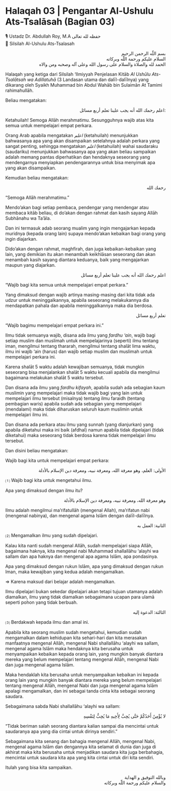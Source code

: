 # Halaqah 03 | Pengantar Al-Ushulu Ats-Tsalāsah (Bagian 03)

🎙 Ustadz Dr. Abdullah Roy, M.A حفظه لله تعالى  
📗 Silsilah Al-Ushulu Ats-Tsalasah  

<div align="right">

بسم اللّه الرحمن الرحيم  
السلام عليكم ورحمة اللّه وبركاته  
الحمد لله والصلاة والسلام على رسول الله وعلى آله وصحبه ومن والاه  

</div>

Halaqah yang ketiga dari Silsilah ‘Ilmiyyah Penjelasan Kitāb *Al Ushūlu Ats-Tsalātsah wa Adillatuhā* (3 Landasan utama dan dalīl-dalīlnya) yang dikarang oleh Syaikh Muhammad bin Abdul Wahāb bin Sulaimān At Tamimi rahimahullāh.  

Beliau mengatakan:  

<div align="right">

اعلم رحمك الله أنه يجب علينا تعلم أربع مسائل:  

</div>

Ketahuilah! Semoga Allāh merahmatimu. Sesungguhnya wajib atas kita semua untuk mempelajari empat perkara.  

Orang Arab apabila mengatakan *اعلم* (ketahuilah) menunjukkan bahwasanya apa yang akan disampaikan setelahnya adalah perkara yang sangat penting, sehingga mengatakan *اعلم* (ketahuilah) wahai saudaraku (saudariku) menunjukkan bahwasanya apa yang akan beliau sampaikan adalah memang pantas diperhatikan dan hendaknya seseorang yang mendengarnya menyiapkan pendengarannya untuk bisa menyimak apa yang akan disampaikan.  

Kemudian beliau mengatakan:  

<div align="right">

رحمك الله  

</div>

“Semoga Allāh merahmatimu.”  

Mendo’akan bagi setiap pembaca, pendengar yang mendengar atau membaca kitāb beliau, di do’akan dengan rahmat dan kasih sayang Allāh Subhānahu wa Ta’āla.  

Dan ini termasuk adab seorang mualim yang ingin mengajarkan kepada muridnya (kepada orang lain) supaya mendo’akan kebaikan bagi orang yang ingin diajarkan.  

Dido’akan dengan rahmat, maghfirah, dan juga kebaikan-kebaikan yang lain, yang demikian itu akan menambah keikhlāsan seseorang dan akan menambah kasih sayang diantara keduanya, baik yang mengajarkan maupun yang diajarkan.  

<div align="right">

اعلم رحمك الله أنه يجب علينا تعلم أربع مسائل  

</div>

“Wajib bagi kita semua untuk mempelajari empat perkara.”  

Yang dimaksud dengan wajib artinya masing-masing dari kita tidak ada udzur untuk meninggalkannya, apabila seseorang melakukannya dia mendapatkan pahala dan apabila meninggalkannya maka dia berdosa.  

<div align="right">

تعلم أربع مسائل  

</div>

“Wajib bagimu mempelajari empat perkara ini.”  

Ilmu tidak semuanya wajib, disana ada ilmu yang *fardhu ‘ain*, wajib bagi setiap muslim dan muslimah untuk mempelajarinya (seperti) ilmu tentang iman, mengilmui tentang thararah, mengilmui tentang shalāt lima waktu, ilmu ini wajib ‘ain (harus) dan wajib setiap muslim dan muslimah untuk mempelajari perkara ini.  

Karena shalāt 5 waktu adalah kewajiban semuanya, tidak mungkin seseorang bisa menjalankan shalāt 5 waktu kecuali apabila dia mengilmui bagaimana melakukan shalāt 5 waktu tersebut.  

Dan disana ada ilmu yang *fardhu kifayah*, apabila sudah ada sebagian kaum muslimin yang mempelajari maka tidak wajib bagi yang lain untuk mempelajari ilmu tersebut (misalnya) tentang ilmu faraidh (tentang pembagian waris) apabila sudah ada sebagian yang mempelajari (mendalami) maka tidak diharuskan seluruh kaum muslimin untuk mempelajari ilmu ini.  

Dan disana ada perkara atau ilmu yang sunnah (yang dianjurkan) yang apabila diketahui maka ini baik (afdhal) namun apabila tidak dipelajari (tidak diketahui) maka seseorang tidak berdosa karena tidak mempelajari ilmu tersebut.  

Dan disini beliau mengatakan:  

Wajib bagi kita untuk mempelajari empat perkara:  

<div align="right">

الأولى: العلم، وهو معرفة الله، ومعرفة نبيه، ومعرفة دين الإسلام بالأدلة  

</div>

⑴ Wajib bagi kita untuk mengetahui ilmu.  

Apa yang dimaksud dengan ilmu itu?  

<div align="right">

وهو معرفة الله، ومعرفة نبيه، ومعرفة دين الإسلام بالأدلة  

</div>

Ilmu adalah mengilmui ma’rifatullāh (mengenal Allah), ma’rifatun nabi (mengenal nabinya), dan mengenal agama Islām dengan dalīl-dalīlnya.  

<div align="right">

الثانية: العمل به  

</div>

⑵ Mengamalkan ilmu yang sudah dipelajari.  

Kalau kita nanti sudah mengenal Allāh, sudah mempelajari siapa Allāh, bagaimana haknya, kita mengenal nabi Muhammad shallallāhu ‘alayhi wa sallam dan apa haknya dan mengenal apa agama Islām, apa pondasinya.  

Apa yang dimaksud dengan rukun Islām, apa yang dimaksud dengan rukun Iman, maka kewajiban yang kedua adalah mengamalkan.  

⇒ Karena maksud dari belajar adalah mengamalkan.  

Ilmu dipelajari bukan sekedar dipelajari akan tetapi tujuan utamanya adalah diamalkan, ilmu yang tidak diamalkan sebagaimana ucapan para ulamā seperti pohon yang tidak berbuah.  

<div align="right">

الثالثة: الدعوة إليه  

</div>

⑶ Berdakwah kepada ilmu dan amal ini.  

Apabila kita seorang muslim sudah mengetahui, kemudian sudah mengamalkan dalam kehidupan kita sehari-hari dan kita merasakan manfaatnya mengenal Allāh, mengenal Nabi shallallāhu ‘alayhi wa sallam, mengenal agama Islām maka hendaknya kita berusaha untuk menyampaikan kebaikan kepada orang lain, yang mungkin banyak diantara mereka yang belum mempelajari tentang mengenal Allāh, mengenal Nabi dan juga mengenal agama Islām.  

Maka hendaklah kita berusaha untuk menyampaikan kebaikan ini kepada orang lain yang mungkin banyak diantara mereka yang belum mempelajari tentang mengenal Allāh, mengenal Nabi dan juga mengenal agama Islām apalagi mengamalkan, dan ini sebagai tanda cinta kita sebagai seorang saudara.  

Sebagaimana sabda Nabi shallallāhu ‘alayhi wa sallam:  

<div align="right">

لا يُؤْمِنُ أَحَدُكُمْ حَتَّى يُحِبَّ لِأَخِيهِ مَا يُحِبُّ لِنَفْسِهِ  

</div>

“Tidak beriman salah seorang diantara kalian sampai dia mencintai untuk saudaranya apa yang dia cintai untuk dirinya sendiri.”  

Sebagaimana kita senang dan bahagia mengenal Allāh, mengenal Nabi, mengenal agama Islām dan dengannya kita selamat di dunia dan juga di akhirat maka kita berusaha untuk menjadikan saudara kita juga berbahagia, mencintai untuk saudara kita apa yang kita cintai untuk diri kita sendiri.  

Itulah yang bisa kita sampaikan.  

<div align="right">

وبالله التوفيق و الهداية  
والسلام عليكم ورحمة اللّه وبركاته  

</div>
